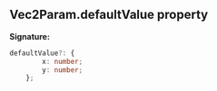 
## Vec2Param.defaultValue property

**Signature:**

```typescript
defaultValue?: {
        x: number;
        y: number;
    };
```

